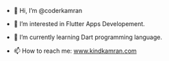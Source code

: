 - 👋 Hi, I’m @coderkamran
- 👀 I’m interested in Flutter Apps Developement. 
- 🌱 I’m currently learning Dart programming language.

- 📫 How to reach me: www.kindkamran.com

<!---
coderkamran/coderkamran is a ✨ special ✨ repository because its `README.md` (this file) appears on your GitHub profile.
You can click the Preview link to take a look at your changes.
--->
